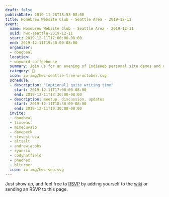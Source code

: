 ```yaml
---
draft: false
publishDate: 2019-11-28T18:53-08:00
title: Homebrew Website Club - Seattle Area - 2019-12-11
event:
  name: Homebrew Website Club - Seattle Area - 2019-12-11
  uuid: hwc-seattle-2019-12-11
  start: 2019-12-11T17:00:00-08:00
  end: 2019-12-11T19:30:00-08:00
  organizer:
  - dougbeal
  location:
  - wayward-coffeehouse
  summary: Join us for an evening of IndieWeb personal site demos and discussions!
  category: 🌲
  icon: iw-img/hwc-seattle-tree-w-october.svg
  schedule:
  - description: "[optional] quite writing time"
    start: 2019-12-11T17:00:00-08:00
    end: 2019-12-11T18:30:00-08:00
  - description: meetup, discussion, updates
    start: 2019-12-11T18:30:00-08:00
    end: 2019-12-11T19:30:00-08:00
  invite:
  - dougbeal
  - timswast
  - mimečuvalo
  - davepeck
  - stevestreza
  - altsalt
  - andrewjacobs
  - ryanrix
  - codyhatfield 
  - phedhex
  - blturner 
  icon: iw-img/hwc-sea.svg
---
```


Just show up, and feel free to [RSVP](https://indieweb.org/rsvp) by adding yourself to the [wiki]({{<indieweb-wiki-hwc>}}) or sending an RSVP to this page.

